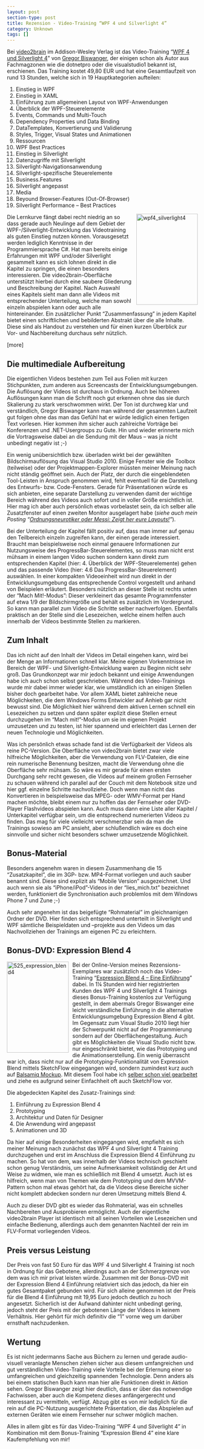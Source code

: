 ```yaml
---
layout: post
section-type: post
title: Rezension - Video-Training “WPF 4 und Silverlight 4”
category: Unknown
tags: []
---
```

<p>Bei <a href="http://www.video2brain.com/de/index.htm">video2brain</a> im Addison-Wesley Verlag ist das Video-Training &ldquo;<a href="http://www.video2brain.com/de/products-635.htm">WPF 4 und Silverlight 4</a>&rdquo; von <a title="Every day is an experience!" href="http://www.dotnet-blog.net">Gregor Biswanger</a>, der einigen schon als Autor aus Fachmagzonen wie die dotnetpro oder die visualstudio1 bekannt ist, erschienen. Das Training kostet 49,80 EUR und hat eine Gesamtlaufzeit von rund 13 Stunden, welche sich in 19 Hauptkategorien aufteilen:</p>
<ol>
<li>Einstieg in WPF </li>
<li>Einstieg in XAML </li>
<li>Einf&uuml;hrung zum allgemeinen Layout von WPF-Anwendungen </li>
<li>&Uuml;berblick der WPF-Steuerelemente </li>
<li>Events, Commands und Multi-Touch </li>
<li>Dependency Properties und Data Binding </li>
<li>DataTemplates, Konvertierung und Validierung </li>
<li>Styles, Trigger, Visual States und Animationen </li>
<li>Ressourcen </li>
<li>WPF Best Practices </li>
<li>Einstieg in Silverlight </li>
<li>Datenzugriffe mit Silverlight </li>
<li>Silverlight-Navigationsanwendung </li>
<li>Silverlight-spezifische Steuerelemente </li>
<li>Business.Features </li>
<li>Silverlight angepasst </li>
<li>Media </li>
<li>Beyound Browser-Features (Out-Of-Browser) </li>
<li>Silverlight Performance &ndash; Best Practices </li>
</ol>
<p><img style="background-image: none; margin: 0px 0px 0px 10px; padding-left: 0px; padding-right: 0px; display: inline; float: right; padding-top: 0px; border-width: 0px;" title="wpf4_silverlight4" src="http://anheledirwp.blob.core.windows.net/wordpress/2011/01/wpf4_silverlight4.jpg" border="0" alt="wpf4_silverlight4" width="162" height="240" align="right" />Die Lernkurve f&auml;ngt dabei recht niedrig an so dass gerade auch Neulinge auf dem Gebiet der WPF-/Silverlight-Entwicklung das Videotraining als guten Einstieg nutzen k&ouml;nnen. Vorausgesetzt werden lediglich Kenntnisse in der Programmiersprache C#. Hat man bereits einige Erfahrungen mit WPF und/oder Silverlight gesammelt kann es sich lohnen direkt in die Kapitel zu springen, die einen besonders interessieren. Die video2brain-Oberfl&auml;che unterst&uuml;tzt hierbei durch eine saubere Gliederung und Beschreibung der Kapitel. Nach Auswahl eines Kapitels sieht man dann alle Videos mit entsprechender Unterteilung, welche man sowohl einzeln abspielen kann oder auch alle hintereinander. Ein zus&auml;tzlicher Punkt &ldquo;Zusammenfassung&rdquo; in jedem Kapitel bietet einen schriftlichen und bebilderten Abstrakt &uuml;ber die alle Inhalte. Diese sind als Handout zu verstehen und f&uuml;r einen kurzen &Uuml;berblick zur Vor- und Nachbereitung durchaus sehr n&uuml;tzlich.</p>
<p>[more]</p>
<h2>Die multimediale Aufbereitung</h2>
<p>Die eigentlichen Videos bestehen zum Teil aus Folien mit kurzen Stichpunkten, zum anderen aus Screencasts der Entwicklungsumgebungen. Die Aufl&ouml;sung der Videos ist durchaus in Ordnung. Auch bei h&ouml;heren Aufl&ouml;sungen kann man die Schrift noch gut erkennen ohne das sie durch Skalierung zu stark verschwommen wirkt. Der Ton ist durchweg klar und verst&auml;ndlich, Gregor Biswanger kann man w&auml;hrend der gesammten Laufzeit gut folgen ohne das man das Gef&uuml;hl hat er w&uuml;rde lediglich einen fertigen Text vorlesen. Hier kommen ihm sicher auch zahlreiche Vortr&auml;ge bei Konferenzen und .NET-Usergroups zu Gute. Hin und wieder erinnerte mich die Vortragsweise dabei an die Sendung mit der Maus &ndash; was ja nicht unbedingt negativ ist ;-)</p>
<p>Ein wenig un&uuml;bersichtlich bzw. &uuml;berladen wirkt bei der gew&auml;hlten Bildschirmaufl&ouml;sung das Visual Studio 2010. Einige Fenster wie die Toolbox (teilweise) oder der Projektmappen-Explorer m&uuml;ssten meiner Meinung nach nicht st&auml;ndig ge&ouml;ffnet sein. Auch der Platz, der durch die eingeblendeten Tool-Leisten in Anspruch genommen wird, fehlt eventuell f&uuml;r die Darstellung des Entwurfs- bzw. Code-Fensters. Gerade f&uuml;r Pr&auml;sentationen w&uuml;rde es sich anbieten, eine separate Darstellung zu verwenden damit der wichtige Bereich w&auml;hrend des Videos auch sofort und in voller Gr&ouml;&szlig;e ersichtlich ist. Hier mag ich aber auch pers&ouml;nlich etwas vorbelastet sein, da ich selber alle Zusatzfenster auf einen zweiten Monitor ausgelagert habe (<em>siehe auch mein Posting &ldquo;</em><a href="/post/2010/09/09/Ordnungsneurotiker-oder-Messi-Zeigt-her-eure-Layouts!.aspx"><em>Ordnungsneurotiker oder Messi: Zeigt her eure Layouts!</em></a><em>&rdquo;</em>).</p>
<p>Bei der Unterteilung der Kapitel f&auml;llt positiv auf, dass man immer auf genau den Teilbereich einzeln zugreifen kann, der einen gerade interessiert. Braucht man beispielsweise noch einmal genauere Informationen zur Nutzungsweise des ProgressBar-Steuerelementes, so muss man nicht erst m&uuml;hsam in einem langen Video suchen sondern kann direkt zum entsprechenden Kapitel (hier: 4. &Uuml;berblick der WPF-Steuerelemente) gehen und das passende Video (hier: 4.6 Das ProgressBar-Steuerelement) ausw&auml;hlen. In einer kompakten Videoeinheit wird nun direkt in der Entwicklungsumgebung das entsprechende Control vorgestellt und anhand von Beispielen erl&auml;utert. Besonders n&uuml;tzlich an dieser Stelle ist rechts unten der &ldquo;Mach Mit!-Modus&rdquo;: Dieser verkleinert das gesamte Programmfenster auf etwa 1/9 der Bildschirmgr&ouml;&szlig;e und beh&auml;lt es zus&auml;tzlich im Vordergrund. So kann man parallel zum Video die Schritte selber nachverfolgen. Ebenfalls praktisch an der Stelle sind die Lesezeichen, welche einem helfen auch innerhalb der Videos bestimmte Stellen zu markieren.</p>
<h2>Zum Inhalt</h2>
<p>Das ich nicht auf den Inhalt der Videos im Detail eingehen kann, wird bei der Menge an Informationen schnell klar. Meine eigenen Vorkenntnisse im Bereich der WPF- und Silverlight-Entwicklung waren zu Beginn nicht sehr gro&szlig;. Das Grundkonzept war mir jedoch bekannt und einige Anwendungen habe ich auch schon selbst geschrieben. W&auml;hrend des Video-Trainings wurde mir dabei immer wieder klar, wie umst&auml;ndlich ich an einigen Stellen bisher doch gearbeitet habe. Vor allem XAML bietet zahlreiche neue M&ouml;glichkeiten, die dem Windows Forms Entwickler auf Anhieb gar nicht bewusst sind. Die M&ouml;glichkeit hier w&auml;hrend dem aktiven Lernen schnell ein Lesezeichen zu setzen und dann sp&auml;ter explizit diese Stellen erneut durchzugehen im &ldquo;Mach mit!&rdquo;-Modus um sie im eigenen Projekt umzusetzen und zu testen, ist hier spannend und erleichtert das Lernen der neuen Technologie und M&ouml;glichkeiten.</p>
<p>Was ich pers&ouml;nlich etwas schade fand ist die Verf&uuml;gbarkeit der Videos als reine PC-Version. Die Oberfl&auml;che von video2brain bietet zwar viele hilfreiche M&ouml;glichkeiten, aber die Verwendung von FLV-Dateien, die eine rein numerische Benennung besitzen, macht die Verwendung ohne die Oberfl&auml;che sehr m&uuml;hsam. So w&auml;re es mir gerade f&uuml;r einen ersten Durchgang sehr recht gewesen, die Videos auf meinem gro&szlig;en Fernseher zu schauen w&auml;hrend ich parallel auf der Couch mit dem Notebook sitze und hier ggf. einzelne Schritte nachvollziehe. Doch wenn man nicht das Konvertieren in beispielsweise das MPEG- oder WMV-Format per Hand machen m&ouml;chte, bleibt einem nur zu hoffen das der Fernseher oder DVD-Player Flashvideos abspielen kann. Auch muss dann eine Liste aller Kapitel / Unterkapitel verf&uuml;gbar sein, um die entsprechend numerierten Videos zu finden. Das mag f&uuml;r viele vielleicht verschmerzbar sein da man die Trainings sowieso am PC ansieht, aber schlu&szlig;endlich w&auml;re es doch eine sinnvolle und sicher nicht besonders schwer umzusetzende M&ouml;glichkeit.</p>
<h2>Bonus-Material</h2>
<p>Besonders angenehm waren in diesem Zusammenhang die 15 &ldquo;Zusatzkapitel&rdquo;, die im 3GP- bzw. MP4-Format vorliegen und auch sauber benannt sind. Diese sind explizit als &ldquo;Mobile Version&rdquo; ausgezeichnet. Und auch wenn sie als &ldquo;iPhone/iPod&rdquo;-Videos in der &ldquo;lies_mich.txt&rdquo; bezeichnet werden, funktioniert die Synchronisation auch problemlos mit dem Windows Phone 7 und Zune ;-)</p>
<p>Auch sehr angenehm ist das beigef&uuml;gte &ldquo;Rohmaterial&rdquo; im gleichnamigen Ordner der DVD. Hier finden sich entsprechend unterteilt in Silverlight und WPF s&auml;mtliche Beispieldaten und &ndash;projekte aus den Videos um das Nachvollziehen der Trainings am eigenen PC zu erleichtern.</p>
<h2>Bonus-DVD: Expression Blend 4</h2>
<p><img style="background-image: none; margin: 0px 10px 10px 0px; padding-left: 0px; padding-right: 0px; display: inline; float: left; padding-top: 0px; border-width: 0px;" title="525_expression_blend4" src="http://anheledirwp.blob.core.windows.net/wordpress/2011/01/525_expression_blend4.jpg" border="0" alt="525_expression_blend4" width="163" height="240" align="left" />Bei der Online-Version meines Rezensions-Exemplares war zus&auml;tzlich noch das Video-Training &ldquo;<a href="http://www.video2brain.com/de/products-620.htm">Expression Blend 4 &ndash; Eine Einf&uuml;hrung</a>&rdquo; dabei. In 1&frac14; Stunden wird hier registrierten Kunden des WPF 4 und Silverlight 4 Trainings dieses Bonus-Training kostenlos zur Verf&uuml;gung gestellt, in dem abermals Gregor Biswanger eine leicht verst&auml;ndliche Einf&uuml;hrung in die alternative Entwicklungsumgebung Expression Blend 4 gibt. Im Gegensatz zum Visual Studio 2010 liegt hier der Schwerpunkt nicht auf der Programmierung sondern auf der Oberfl&auml;chengestaltung. Auch gibt es M&ouml;glichkeiten die Visual Studio nicht bzw. nur eingeschr&auml;nkt bietet, wie das Prototyping und die Animationserstellung. Ein wenig &uuml;berrascht war ich, dass nicht nur auf die Prototyping-Funktionalit&auml;t von Expression Blend mittels SketchFlow eingegangen wird, sondern zumindest kurz auch auf <a href="http://balsamiq.com/products/mockups">Balsamiq Mockup</a>. Mit diesem Tool habe ich <a href="/post/2009/03/11/Digitaler-Skizzenblock-und-Gewinnspiel.aspx">selber schon viel gearbeitet</a> und ziehe es aufgrund seiner Einfachheit oft auch SketchFlow vor.</p>
<p>Die abgedeckten Kapitel des Zusatz-Trainings sind:</p>
<ol>
<li>Einf&uuml;hrung zu Expression Blend 4 </li>
<li>Prototyping </li>
<li>Architektur und Daten f&uuml;r Designer </li>
<li>Die Anwendung wird angepasst </li>
<li>Animationen und 3D </li>
</ol>
<p>Da hier auf einige Besonderheiten eingegangen wird, empfiehlt es sich meiner Meinung nach zun&auml;chst das WPF 4 und Silverlight 4 Training durchzugehen und erst im Anschluss die Expression Blend 4 Einf&uuml;hrung zu machen. So hat von dem, was innerhalb der Videos technisch geschieht schon genug Verst&auml;ndnis, um seine Aufmerksamkeit vollst&auml;ndig der Art und Weise zu widmen, wie man es schlie&szlig;lich mit Blend 4 umsetzt. Auch ist es hilfreich, wenn man von Themen wie dem Prototyping und dem MVVM-Pattern schon mal etwas geh&ouml;rt hat, da die Videos diese Bereiche sicher nicht komplett abdecken sondern nur deren Umsetzung mittels Blend 4.</p>
<p>Auch zu dieser DVD gibt es wieder das Rohmaterial, was ein schnelles Nachbereiten und Ausprobieren erm&ouml;glicht. Auch der eigentliche video2brain Player ist identisch mit all seinen Vorteilen wie Lesezeichen und einfache Bedienung, allerdings auch dem genannten Nachteil der rein im FLV-Format vorliegenden Videos.</p>
<h2>Preis versus Leistung</h2>
<p>Der Preis von fast 50 Euro f&uuml;r das WPF 4 und Silverlight 4 Training ist noch in Ordnung f&uuml;r das Gebotene, allerdings auch an der Schmerzgrenze von dem was ich mir privat leisten w&uuml;rde. Zusammen mit der Bonus-DVD mit der Expression Blend 4 Einf&uuml;hrung relativiert sich das jedoch, da hier ein gutes Gesamtpaket gebunden wird. F&uuml;r sich alleine genommen ist der Preis f&uuml;r die Blend 4 Einf&uuml;hrung mit 19,95 Euro jedoch deutlich zu hoch angesetzt. Sicherlich ist der Aufwand dahinter nicht unbedingt gering, jedoch steht der Preis mit der gebotenen L&auml;nge der Videos in keinem Verh&auml;ltnis. Hier geh&ouml;rt f&uuml;r mich definitiv die &ldquo;1&rdquo; vorne weg um dar&uuml;ber ernsthaft nachzudenken.</p>
<h2>Wertung</h2>
<p>Es ist nicht jedermanns Sache aus B&uuml;chern zu lernen und gerade audio-visuell veranlagte Menschen ziehen sicher aus diesem umfangreichen und gut verst&auml;ndlichen Video-Training viele Vorteile bei der Erlernung einer so umfangreichen und gleichzeitig spannenden Technologie. Denn anders als bei einem statischen Buch kann man hier alle Funktionen direkt in Aktion sehen. Gregor Biswanger zeigt hier deutlich, dass er &uuml;ber das notwendige Fachwissen, aber auch die Kompetenz dieses anf&auml;ngergerecht und interessant zu vermitteln, verf&uuml;gt. Abzug gibt es von mir lediglich f&uuml;r die rein auf die PC-Nutzung ausgerichtete Pr&auml;sentation, die das Abspielen auf externen Ger&auml;ten wie einem Fernseher nur schwer m&ouml;glich machen.</p>
<p>Alles in allem gibt es f&uuml;r das Video-Training &ldquo;WPF 4 und Silverlight 4&rdquo; in Kombination mit dem Bonus-Training &ldquo;Expression Blend 4&rdquo; eine klare Kaufempfehlung von mir!</p>